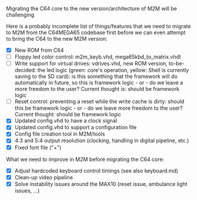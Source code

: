 Migrating the C64 core to the new version/architecture of M2M will be challenging

Here is a probably incomplete list of things/features that we need to migrate to M2M from the C64MEGA65 codebase first
before we can even attempt to bring the C64 to the new M2M version:

- [x] New ROM from C64
- [ ] Floppy led color control: m2m_keyb.vhd, mega65kbd_to_matrix.vhdl
- [ ] Write support for virtual drives: vdrives.vhd, new ROM version, to-be-decided: the led logic (green: core's operation, yellow: Shell is currently saving to the SD card): is this something that the framework will do automatically in future, so this is framework logic - or - do we leave a more freedom to the user? Current thought is: should be framework logic
- [ ] Reset control: preventing a reset while the write cache is dirty: should this be framework logic - or - do we leave more freedom to the user? Current thought: should be framework logic
- [x] Updated config.vhd to have a clock signal
- [x] Updated config.vhd to support a configuration file
- [x] Config file creation tool in M2M/tools
- [x] 4:3 and 5:4 output resolution (clocking, handling in digital pipeline, etc.)
- [x] Fixed font file ("+")

What we need to improve in M2M before migrating the C64 core:

- [x] Adjust hardcoded keyboard control timings (see also keyboard.md)
- [x] Clean-up video pipeline
- [x] Solve instability issues around the MAX10 (reset issue, ambulance light issues, ...)
